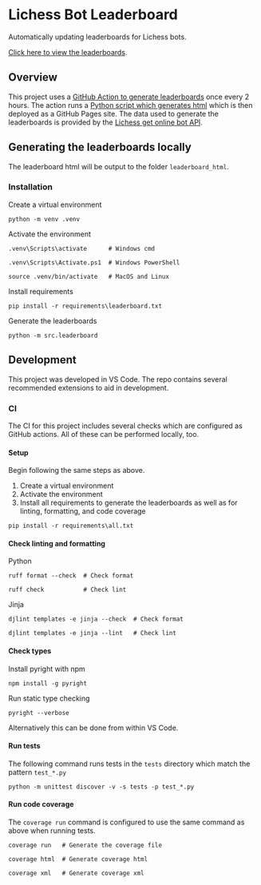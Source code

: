 # Lichess Bot Leaderboard

Automatically updating leaderboards for Lichess bots.

[Click here to view the leaderboards](https://eirik0.github.io/lichess-bot-leaderboard/).

## Overview

This project uses a
[GitHub Action to generate leaderboards](https://github.com/Eirik0/lichess-bot-leaderboard/blame/main/.github/workflows/generate-leaderboard.yaml)
once every 2 hours. The action runs a
[Python script which generates html](https://github.com/Eirik0/lichess-bot-leaderboard/blob/main/src/leaderboard/__main__.py)
which is then deployed as a GitHub Pages site. The data used to generate the leaderboards is provided by the
[Lichess get online bot API](https://lichess.org/api#tag/Bot/operation/apiBotOnline).

## Generating the leaderboards locally

The leaderboard html will be output to the folder `leaderboard_html`.

### Installation

Create a virtual environment

```shell
python -m venv .venv
```

Activate the environment

```shell
.venv\Scripts\activate      # Windows cmd
```

```shell
.venv\Scripts\Activate.ps1  # Windows PowerShell
```

```shell
source .venv/bin/activate   # MacOS and Linux
```

Install requirements

```shell
pip install -r requirements\leaderboard.txt
```

Generate the leaderboards

```shell
python -m src.leaderboard
```

## Development

This project was developed in VS Code. The repo contains several recommended extensions to aid in development.

### CI

The CI for this project includes several checks which are configured as GitHub actions. All of these can be performed locally,
too.

#### **Setup**

Begin following the same steps as above.

1. Create a virtual environment
2. Activate the environment
3. Install all requirements to generate the leaderboards as well as for linting, formatting, and code coverage

```shell
pip install -r requirements\all.txt
```

#### **Check linting and formatting**

Python

```shell
ruff format --check  # Check format
```

```shell
ruff check           # Check lint
```

Jinja

```shell
djlint templates -e jinja --check  # Check format
```

```shell
djlint templates -e jinja --lint   # Check lint
```

#### **Check types**

Install pyright with npm

```shell
npm install -g pyright
```

Run static type checking

```shell
pyright --verbose
```

Alternatively this can be done from within VS Code.

#### **Run tests**

The following command runs tests in the `tests` directory which match the pattern `test_*.py`

```shell
python -m unittest discover -v -s tests -p test_*.py
```

#### **Run code coverage**

The `coverage run` command is configured to use the same command as above when running tests.

```shell
coverage run   # Generate the coverage file
```

```shell
coverage html  # Generate coverage html
```

```shell
coverage xml   # Generate coverage xml
```
